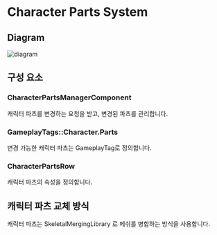 # Character Parts System
## Diagram
![diagram]()
## 구성 요소
### CharacterPartsManagerComponent
캐릭터 파츠를 변경하는 요청을 받고, 변경된 파츠를 관리합니다.
### GameplayTags::Character.Parts
변경 가능한 캐릭터 파츠는 GameplayTag로 정의합니다.
### CharacterPartsRow
캐릭터 파츠의 속성을 정의합니다.
## 캐릭터 파츠 교체 방식
캐릭터 파츠는 SkeletalMergingLibrary  로 메쉬를 병합하는 방식을 사용합니다.